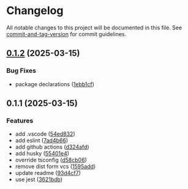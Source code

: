 # Changelog

All notable changes to this project will be documented in this file. See [commit-and-tag-version](https://github.com/absolute-version/commit-and-tag-version) for commit guidelines.

## [0.1.2](https://github.com/TobiasDemoor/ngramjs/compare/v0.1.1...v0.1.2) (2025-03-15)


### Bug Fixes

* package declarations ([1ebb1cf](https://github.com/TobiasDemoor/ngramjs/commit/1ebb1cfeb348c9ea44a5def77c2b50f3549499c9))

## 0.1.1 (2025-03-15)


### Features

* add .vscode ([54ed832](https://github.com/TobiasDemoor/ngramjs/commit/54ed832912478834d5ee25f6d718e707cc15c63a))
* add eslint ([7ad4b66](https://github.com/TobiasDemoor/ngramjs/commit/7ad4b66b2b4669e99bb3a8054fc9d517ecbbc3b6))
* add github actions ([d324afd](https://github.com/TobiasDemoor/ngramjs/commit/d324afd806bb9acab62901a32b38d4009da454c4))
* add husky ([55401e4](https://github.com/TobiasDemoor/ngramjs/commit/55401e4f64425cf24d7a835d148abf69e2971968))
* override tsconfig ([d58cb06](https://github.com/TobiasDemoor/ngramjs/commit/d58cb064706c30d5cc45112eab36b8721e714a0a))
* remove dist form vcs ([1595add](https://github.com/TobiasDemoor/ngramjs/commit/1595adda4c740078595249ed0071310fc8b9d063))
* update readme ([93d4cf7](https://github.com/TobiasDemoor/ngramjs/commit/93d4cf720b1d85222d9fddb6709fe4411ee90676))
* use jest ([3621bdb](https://github.com/TobiasDemoor/ngramjs/commit/3621bdb73d11617894e21754bbf5052cb1d2e3ec))
